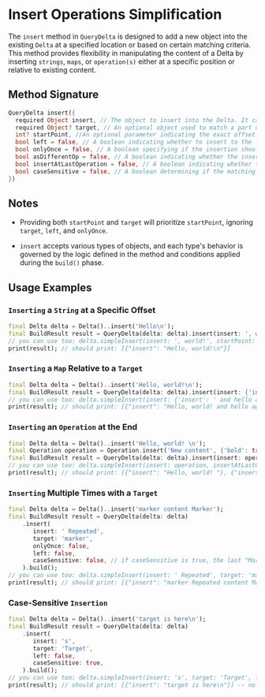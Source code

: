 # Insert Operations Simplification

The `insert` method in `QueryDelta` is designed to add a new object into the existing `Delta` at a specified location or based on certain matching criteria. This method provides flexibility in manipulating the content of a Delta by inserting `strings`, `maps`, or `operation(s)` either at a specific position or relative to existing content.

## Method Signature

```dart
QueryDelta insert({
  required Object insert, // The object to insert into the Delta. It can be a String, Map, Operation, or a list of Operations
  required Object? target, // An optional object used to match a part of the Operation. This can be a String or a Map<String, dynamic>
  int? startPoint, //An optional parameter indicating the exact offset where the insertion should start. If provided, it overrides target and related parameters 
  bool left = false, // A boolean indicating whether to insert to the left or right of the target. Ignored if startPoint is provided
  bool onlyOnce = false, // A boolean specifying if the insertion should happen only once. Ignored if startPoint is provided
  bool asDifferentOp = false, // A boolean indicating whether the inserted object should be part of its own Operation or merged with the matched target
  bool insertAtLastOperation = false, // A boolean indicating whether the insertion should happen at the end of the last Operation if no target or startPoint is provided
  bool caseSensitive = false, // A boolean determining if the matching of the target should be case-sensitive
}) 
```

## Notes

* Providing both `startPoint` and `target` will prioritize `startPoint`, ignoring `target`, `left`, and `onlyOnce`.

* `insert` accepts various types of objects, and each type's behavior is governed by the logic defined in the method and conditions applied during the `build()` phase.

## Usage Examples

### `Inserting` a `String` at a Specific Offset

```dart
final Delta delta = Delta()..insert('Hello\n');
final BuildResult result = QueryDelta(delta: delta).insert(insert: ', world!', startPoint: 5, target: null).build();
// you can use too: delta.simpleInsert(insert: ', world!', startPoint: 5, target: null);
print(result); // should print: [{"insert": "Hello, world!\n"}]
```

### `Inserting` a `Map` Relative to a `Target`

```dart
final Delta delta = Delta()..insert('Hello, world!\n');
final BuildResult result = QueryDelta(delta: delta).insert(insert: {'insert': ' and hello again'}, target: 'world!', left: false, target: null).build();
// you can use too: delta.simpleInsert(insert: {'insert': ' and hello again'}, target: 'world!', left: false, target: null, startPoint: null);
print(result); // should print: [{"insert": "Hello, world! and hello again\n"}]
```

### `Inserting` an `Operation` at the End
```dart
final Delta delta = Delta()..insert('Hello, world! \n');
final Operation operation = Operation.insert('New content', {'bold': true});
final BuildResult result = QueryDelta(delta: delta).insert(insert: operation, insertAtLastOperation: true, target: null).build();
// you can use too: delta.simpleInsert(insert: operation, insertAtLastOperation: true, target: null, startPoint: null);
print(result); // should print: [{"insert": "Hello, world! "}, {"insert": "New content\n", "attributes": {"bold": true}}]
```

### `Inserting` Multiple Times with a `Target`

```dart
final Delta delta = Delta()..insert('marker content Marker');
final BuildResult result = QueryDelta(delta: delta)
    .insert(
       insert: ' Repeated', 
       target: 'marker', 
       onlyOnce: false, 
       left: false, 
       caseSensitive: false, // if caseSensitive is true, the last "Marker" word wont be matched 
    ).build();
// you can use too: delta.simpleInsert(insert: ' Repeated', target: 'marker', startPoint: null, onlyOnce: false, left: false, caseSensitive: false);
print(result); // should print: [{"insert": "marker Repeated content Marker Repeated\n"}]
```

### Case-Sensitive `Insertion`

```dart
final Delta delta = Delta()..insert('target is here\n');
final BuildResult result = QueryDelta(delta: delta)
    .insert(
       insert: 's', 
       target: 'Target', 
       left: false, 
       caseSensitive: true, 
    ).build();
// you can use too: delta.simpleInsert(insert: 's', target: 'Target', left: false, caseSensitive: true, startPoint: null);
print(result); // should print: [{"insert": "target is here\n"}] -- no changes
```
